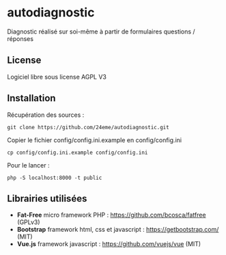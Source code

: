 # autodiagnostic
Diagnostic réalisé sur soi-même à partir de formulaires questions / réponses

## License

Logiciel libre sous license AGPL V3

## Installation

Récupération des sources :

```
git clone https://github.com/24eme/autodiagnostic.git
```

Copier le fichier config/config.ini.example en config/config.ini


```
cp config/config.ini.example config/config.ini
```


Pour le lancer :

```
php -S localhost:8000 -t public
```

## Librairies utilisées

- **Fat-Free** micro framework PHP : https://github.com/bcosca/fatfree (GPLv3)
- **Bootstrap** framework html, css et javascript : https://getbootstrap.com/ (MIT)
- **Vue.js** framework javascript : https://github.com/vuejs/vue (MIT)
